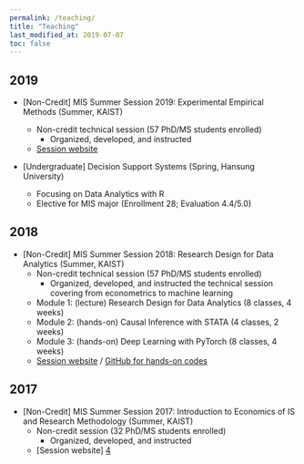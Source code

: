 ```yaml
---
permalink: /teaching/
title: "Teaching"
last_modified_at: 2019-07-07
toc: false
---
```



## 2019
* [Non-Credit] MIS Summer Session 2019: Experimental Empirical Methods (Summer, KAIST)
	* Non-credit technical session (57 PhD/MS students enrolled)
		* Organized, developed, and instructed
	* [Session website][1]

* [Undergraduate] Decision Support Systems (Spring, Hansung University)
	* Focusing on Data Analytics with R
	* Elective for MIS major (Enrollment 28; Evaluation 4.4/5.0)


## 2018
* [Non-Credit] MIS Summer Session 2018: Research Design for Data Analytics (Summer, KAIST)
	* Non-credit technical session (57 PhD/MS students enrolled)
		* Organized, developed, and instructed the technical session covering from econometrics to machine learning
	* Module 1: (lecture) Research Design for Data Analytics (8 classes, 4 weeks)
	* Module 2: (hands-on) Causal Inference with STATA (4 classes, 2 weeks)
	* Module 3: (hands-on) Deep Learning with PyTorch (8 classes, 4 weeks)
	* [Session website][2] / [GitHub for hands-on codes][3]


## 2017
* [Non-Credit] MIS Summer Session 2017: Introduction to Economics of IS and Research Methodology (Summer, KAIST)
	* Non-credit session (32 PhD/MS students enrolled)
		* Organized, developed, and instructed
	* [Session website] [4]

[1]: https://sites.google.com/view/kaist-mis-session2019
[2]: https://sites.google.com/view/kaist-mis-session2018
[3]: https://github.com/jiyong-park/kaist-summer-session2018
[4]: https://sites.google.com/view/kaist-mis-session2017
